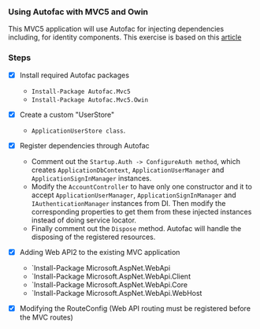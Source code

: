 
### Using Autofac with MVC5 and Owin
This MVC5 application will use Autofac for injecting dependencies including, for identity components.
This exercise is based on this [article](https://developingsoftware.com/configuring-autofac-to-work-with-the-aspnet-identity-framework-in-mvc-5/)

### Steps
- [x] Install required Autofac packages
   - `Install-Package Autofac.Mvc5`
   - `Install-Package Autofac.Mvc5.Owin`

- [x] Create a custom "UserStore"
   - `ApplicationUserStore class`.

- [x] Register dependencies through Autofac
   - Comment out the `Startup.Auth -> ConfigureAuth method`, which creates `ApplicationDbContext`, `ApplicationUserManager` and `ApplicationSignInManager` instances.
   - Modify the `AccountController` to have only one constructor and it to accept `ApplicationUserManager`, `ApplicationSignInManager` and `IAuthenticationManager` instances from DI.
Then modify the corresponding properties to get them from these injected instances instead of doing service locator.
   - Finally comment out the `Dispose` method. Autofac will handle the disposing of the registered resources.

- [x] Adding Web API2 to the existing MVC application
   - `Install-Package Microsoft.AspNet.WebApi
   - `Install-Package Microsoft.AspNet.WebApi.Client
   - `Install-Package Microsoft.AspNet.WebApi.Core
   - `Install-Package Microsoft.AspNet.WebApi.WebHost

- [x] Modifying the RouteConfig (Web API routing must be registered before the MVC routes)




